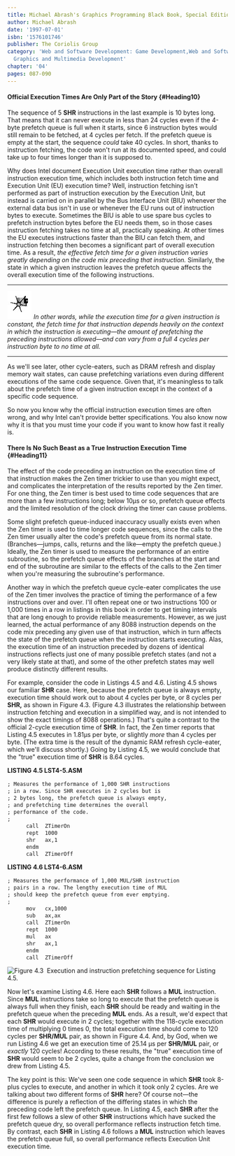 ```yaml
---
title: Michael Abrash's Graphics Programming Black Book, Special Edition
author: Michael Abrash
date: '1997-07-01'
isbn: '1576101746'
publisher: The Coriolis Group
category: 'Web and Software Development: Game Development,Web and Software Development:
  Graphics and Multimedia Development'
chapter: '04'
pages: 087-090
---
```


#### Official Execution Times Are Only Part of the Story {#Heading10}

The sequence of 5 **SHR** instructions in the last example is 10 bytes
long. That means that it can never execute in less than 24 cycles even
if the 4-byte prefetch queue is full when it starts, since 6 instruction
bytes would still remain to be fetched, at 4 cycles per fetch. If the
prefetch queue is empty at the start, the sequence *could* take 40
cycles. In short, thanks to instruction fetching, the code won't run at
its documented speed, and could take up to four times longer than it is
supposed to.

Why does Intel document Execution Unit execution time rather than
overall instruction execution time, which includes both instruction
fetch time and Execution Unit (EU) execution time? Well, instruction
fetching isn't performed as part of instruction execution by the
Execution Unit, but instead is carried on in parallel by the Bus
Interface Unit (BIU) whenever the external data bus isn't in use or
whenever the EU runs out of instruction bytes to execute. Sometimes the
BIU is able to use spare bus cycles to prefetch instruction bytes before
the EU needs them, so in those cases instruction fetching takes no time
at all, practically speaking. At other times the EU executes
instructions faster than the BIU can fetch them, and instruction
fetching then becomes a significant part of overall execution time. As a
result, *the effective fetch time for a given instruction varies greatly
depending on the code mix preceding that instruction.* Similarly, the
state in which a given instruction leaves the prefetch queue affects the
overall execution time of the following instructions.

  ------------------- ---------------------------------------------------------------------------------------------------------------------------------------------------------------------------------------------------------------------------------------------------------------------------------------------------------------------------------
  ![](images/i.jpg)   *In other words, while the execution time for a given instruction is constant, the fetch time for that instruction depends heavily on the context in which the instruction is executing—the amount of prefetching the preceding instructions allowed—and can vary from a full 4 cycles per instruction byte to no time at all.*
  ------------------- ---------------------------------------------------------------------------------------------------------------------------------------------------------------------------------------------------------------------------------------------------------------------------------------------------------------------------------

As we'll see later, other cycle-eaters, such as DRAM refresh and display
memory wait states, can cause prefetching variations even during
different executions of the same code sequence. Given that, it's
meaningless to talk about the prefetch time of a given instruction
except in the context of a specific code sequence.

So now you know why the official instruction execution times are often
wrong, and why Intel can't provide better specifications. You also know
now why it is that you must time your code if you want to know how fast
it really is.

#### There Is No Such Beast as a True Instruction Execution Time {#Heading11}

The effect of the code preceding an instruction on the execution time of
that instruction makes the Zen timer trickier to use than you might
expect, and complicates the interpretation of the results reported by
the Zen timer. For one thing, the Zen timer is best used to time code
sequences that are more than a few instructions long; below 10µs or so,
prefetch queue effects and the limited resolution of the clock driving
the timer can cause problems.

Some slight prefetch queue-induced inaccuracy usually exists even when
the Zen timer is used to time longer code sequences, since the calls to
the Zen timer usually alter the code's prefetch queue from its normal
state. (Branches—jumps, calls, returns and the like—empty the prefetch
queue.) Ideally, the Zen timer is used to measure the performance of an
entire subroutine, so the prefetch queue effects of the branches at the
start and end of the subroutine are similar to the effects of the calls
to the Zen timer when you're measuring the subroutine's performance.

Another way in which the prefetch queue cycle-eater complicates the use
of the Zen timer involves the practice of timing the performance of a
few instructions over and over. I'll often repeat one or two
instructions 100 or 1,000 times in a row in listings in this book in
order to get timing intervals that are long enough to provide reliable
measurements. However, as we just learned, the actual performance of any
8088 instruction depends on the code mix preceding any given use of that
instruction, which in turn affects the state of the prefetch queue when
the instruction starts executing. Alas, the execution time of an
instruction preceded by dozens of identical instructions reflects just
one of many possible prefetch states (and not a very likely state at
that), and some of the other prefetch states may well produce distinctly
different results.

For example, consider the code in Listings 4.5 and 4.6. Listing 4.5
shows our familiar **SHR** case. Here, because the prefetch queue is
always empty, execution time should work out to about 4 cycles per byte,
or 8 cycles per **SHR,** as shown in Figure 4.3. (Figure 4.3 illustrates
the relationship between instruction fetching and execution in a
simplified way, and is not intended to show the exact timings of 8088
operations.) That's quite a contrast to the official 2-cycle execution
time of **SHR**. In fact, the Zen timer reports that Listing 4.5
executes in 1.81µs per byte, or slightly *more* than 4 cycles per byte.
(The extra time is the result of the dynamic RAM refresh cycle-eater,
which we'll discuss shortly.) Going by Listing 4.5, we would conclude
that the "true" execution time of **SHR** is 8.64 cycles.

**LISTING 4.5 LST4-5.ASM**

    ; Measures the performance of 1,000 SHR instructions
    ; in a row. Since SHR executes in 2 cycles but is
    ; 2 bytes long, the prefetch queue is always empty,
    ; and prefetching time determines the overall
    ; performance of the code.
    ;
          call  ZTimerOn
          rept  1000
          shr   ax,1
          endm
          call  ZTimerOff

**LISTING 4.6 LST4-6.ASM**

    ; Measures the performance of 1,000 MUL/SHR instruction
    ; pairs in a row. The lengthy execution time of MUL
    ; should keep the prefetch queue from ever emptying.
    ;
          mov   cx,1000
          sub   ax,ax
          call  ZTimerOn
          rept  1000
          mul   ax
          shr   ax,1
          endm
          call  ZTimerOff

![**Figure 4.3**  *Execution and instruction prefetching sequence for
Listing 4.5.*](images/04-03.jpg)

Now let's examine Listing 4.6. Here each **SHR** follows a **MUL**
instruction. Since **MUL** instructions take so long to execute that the
prefetch queue is always full when they finish, each **SHR** should be
ready and waiting in the prefetch queue when the preceding **MUL** ends.
As a result, we'd expect that each **SHR** would execute in 2 cycles;
together with the 118-cycle execution time of multiplying 0 times 0, the
total execution time should come to 120 cycles per **SHR/MUL** pair, as
shown in Figure 4.4. And, by God, when we run Listing 4.6 we get an
execution time of 25.14 µs per **SHR/MUL** pair, or *exactly* 120
cycles! According to these results, the "true" execution time of **SHR**
would seem to be 2 cycles, quite a change from the conclusion we drew
from Listing 4.5.

The key point is this: We've seen one code sequence in which **SHR**
took 8-plus cycles to execute, and another in which it took only 2
cycles. Are we talking about two different forms of **SHR** here? Of
course not—the difference is purely a reflection of the differing states
in which the preceding code left the prefetch queue. In Listing 4.5,
each **SHR** after the first few follows a slew of other **SHR**
instructions which have sucked the prefetch queue dry, so overall
performance reflects instruction fetch time. By contrast, each **SHR**
in Listing 4.6 follows a **MUL** instruction which leaves the prefetch
queue full, so overall performance reflects Execution Unit execution
time.